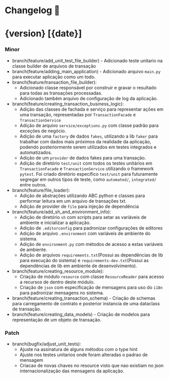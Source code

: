 # Changelog :newspaper:

# {version} [{date}]

### Minor
   - branch(feature/add_unit_test_file_builder) - Adicionado teste unitario na classe builder de arquivos de transação
   - branch(feature/adding_main_application) - Adicionado arquivo `main.py` para executar aplicação como um todo.
   - branch(feature/transaction_file_builder):
        - Adicionado classe responsável por construir e gravar o resultado para todas as transações processadas.
        - Adicionado também arquivo de configuração de log da aplicação.
   - branch(feature/creating_transaction_business_logic):
        - Adição das classes de fachada e serviço para representar ações em uma transação, representadas por `TransactionFacade` e `TransactionService`
        - Adição de arquivo `service/exceptions.py` com classe padrão para exceções de negócio.
        - Adição de uma `factory` de dados `fakes`, utilizando a lib `faker` para trabalhar com dados mais próximos da realidade da aplicação, podendo posteriormente serem utilizados em testes integrados e automatizados.
        - Adição de um `provider` de dados fakes para uma transação.
        - Adição de diretório `test/unit` com todos os testes unitários em `TransactionFacade` e `TransactionService` utilizando o framework `pytest`. Foi criado diretório específico `test/unit` para futuramente segregar em outros tipos de teste, como `automated/`, `integrated/` entre outros.
   - branch(feature/file_loader):
        - Adição de abstrações utilizando ABC python e classes para performar leitura em um arquivo de transações txt.
        - Adição de provider de `file` para injeção de dependência 
   - branch(feature/add_sh_and_environment_info):
        - Adição de diretório `sh` com scripts para setar as variáveis de ambiente e inicializar a aplicação.
        - Adição de `.editorconfig` para padronizar configurações de editores
        - Adição de arquivo `.environment` com variáveis de ambiente do sistema.
        - Adição de `environment.py` com métodos de acesso a estas variáveis de ambiente.
        - Adição de arquivos `requirements.txt`(Possui as dependências de lib para execução do sistema) e `requirements-dev.txt`(Possui as dependências de lib em ambiente de desenvolvimento).  
   - branch(feature/creating_resource_module):
        - Criação de módulo `resource` com classe `ResourceReader` para acesso a recursos de dentro deste módulo.
        - Criação de `json` com especificação de mensagens para uso do `i18n` para padronizar mensagens no sistema.
   - branch(feature/creating_transaction_schema) - Criação de schemas para carregamento de contrato e posterior instancia de uma dataclass de transação. 
   - branch(feature/creating_data_models) - Criação de modelos para representação de um objeto de transação.

### Patch
   - branch(bugfix/adjust_unit_tests):
        - Ajuste na assinatura de alguns métodos com o type hint
        - Ajuste nos testes unitarios onde foram alteradas o padrao de mensagem
        - Criacao de novas chaves no resource visto que nao existiam no json internacionalização das mensagens da aplicação.
